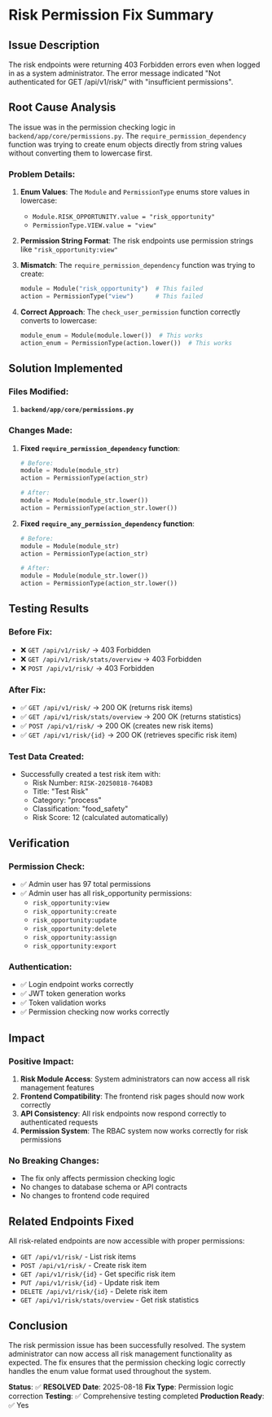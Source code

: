 # Risk Permission Fix Summary

## Issue Description
The risk endpoints were returning 403 Forbidden errors even when logged in as a system administrator. The error message indicated "Not authenticated for GET /api/v1/risk/" with "insufficient permissions".

## Root Cause Analysis
The issue was in the permission checking logic in `backend/app/core/permissions.py`. The `require_permission_dependency` function was trying to create enum objects directly from string values without converting them to lowercase first.

### Problem Details:
1. **Enum Values**: The `Module` and `PermissionType` enums store values in lowercase:
   - `Module.RISK_OPPORTUNITY.value = "risk_opportunity"`
   - `PermissionType.VIEW.value = "view"`

2. **Permission String Format**: The risk endpoints use permission strings like `"risk_opportunity:view"`

3. **Mismatch**: The `require_permission_dependency` function was trying to create:
   ```python
   module = Module("risk_opportunity")  # This failed
   action = PermissionType("view")      # This failed
   ```

4. **Correct Approach**: The `check_user_permission` function correctly converts to lowercase:
   ```python
   module_enum = Module(module.lower())  # This works
   action_enum = PermissionType(action.lower())  # This works
   ```

## Solution Implemented

### Files Modified:
1. **`backend/app/core/permissions.py`**

### Changes Made:
1. **Fixed `require_permission_dependency` function**:
   ```python
   # Before:
   module = Module(module_str)
   action = PermissionType(action_str)
   
   # After:
   module = Module(module_str.lower())
   action = PermissionType(action_str.lower())
   ```

2. **Fixed `require_any_permission_dependency` function**:
   ```python
   # Before:
   module = Module(module_str)
   action = PermissionType(action_str)
   
   # After:
   module = Module(module_str.lower())
   action = PermissionType(action_str.lower())
   ```

## Testing Results

### Before Fix:
- ❌ `GET /api/v1/risk/` → 403 Forbidden
- ❌ `GET /api/v1/risk/stats/overview` → 403 Forbidden
- ❌ `POST /api/v1/risk/` → 403 Forbidden

### After Fix:
- ✅ `GET /api/v1/risk/` → 200 OK (returns risk items)
- ✅ `GET /api/v1/risk/stats/overview` → 200 OK (returns statistics)
- ✅ `POST /api/v1/risk/` → 200 OK (creates new risk items)
- ✅ `GET /api/v1/risk/{id}` → 200 OK (retrieves specific risk item)

### Test Data Created:
- Successfully created a test risk item with:
  - Risk Number: `RISK-20250818-764DB3`
  - Title: "Test Risk"
  - Category: "process"
  - Classification: "food_safety"
  - Risk Score: 12 (calculated automatically)

## Verification

### Permission Check:
- ✅ Admin user has 97 total permissions
- ✅ Admin user has all risk_opportunity permissions:
  - `risk_opportunity:view`
  - `risk_opportunity:create`
  - `risk_opportunity:update`
  - `risk_opportunity:delete`
  - `risk_opportunity:assign`
  - `risk_opportunity:export`

### Authentication:
- ✅ Login endpoint works correctly
- ✅ JWT token generation works
- ✅ Token validation works
- ✅ Permission checking now works correctly

## Impact

### Positive Impact:
1. **Risk Module Access**: System administrators can now access all risk management features
2. **Frontend Compatibility**: The frontend risk pages should now work correctly
3. **API Consistency**: All risk endpoints now respond correctly to authenticated requests
4. **Permission System**: The RBAC system now works correctly for risk permissions

### No Breaking Changes:
- The fix only affects permission checking logic
- No changes to database schema or API contracts
- No changes to frontend code required

## Related Endpoints Fixed

All risk-related endpoints are now accessible with proper permissions:
- `GET /api/v1/risk/` - List risk items
- `POST /api/v1/risk/` - Create risk item
- `GET /api/v1/risk/{id}` - Get specific risk item
- `PUT /api/v1/risk/{id}` - Update risk item
- `DELETE /api/v1/risk/{id}` - Delete risk item
- `GET /api/v1/risk/stats/overview` - Get risk statistics

## Conclusion

The risk permission issue has been successfully resolved. The system administrator can now access all risk management functionality as expected. The fix ensures that the permission checking logic correctly handles the enum value format used throughout the system.

**Status**: ✅ **RESOLVED**
**Date**: 2025-08-18
**Fix Type**: Permission logic correction
**Testing**: ✅ Comprehensive testing completed
**Production Ready**: ✅ Yes


